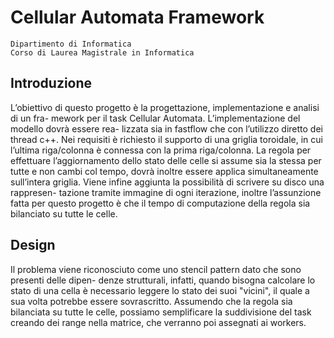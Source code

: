 
# Cellular Automata Framework
```
Dipartimento di Informatica
Corso di Laurea Magistrale in Informatica
```



## Introduzione

L’obiettivo di questo progetto è la progettazione, implementazione e analisi di un fra-
mework per il task Cellular Automata. L’implementazione del modello dovrà essere rea-
lizzata sia in fastflow che con l’utilizzo diretto dei thread c++. Nei requisiti è richiesto
il supporto di una griglia toroidale, in cui l’ultima riga/colonna è connessa con la prima
riga/colonna. La regola per effettuare l’aggiornamento dello stato delle celle si assume sia
la stessa per tutte e non cambi col tempo, dovrà inoltre essere applica simultaneamente
sull’intera griglia. Viene infine aggiunta la possibilità di scrivere su disco una rappresen-
tazione tramite immagine di ogni iterazione, inoltre l’assunzione fatta per questo progetto
è che il tempo di computazione della regola sia bilanciato su tutte le celle.

## Design

Il problema viene riconosciuto come uno stencil pattern dato che sono presenti delle dipen-
denze strutturali, infatti, quando bisogna calcolare lo stato di una cella è necessario leggere
lo stato dei suoi "vicini", il quale a sua volta potrebbe essere sovrascritto. Assumendo
che la regola sia bilanciata su tutte le celle, possiamo semplificare la suddivisione del task
creando dei range nella matrice, che verranno poi assegnati ai workers.



